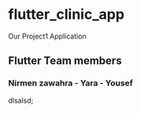 # flutter_clinic_app

Our Project1 Application

## Flutter Team members

### Nirmen zawahra - Yara - Yousef
dlsalsd;